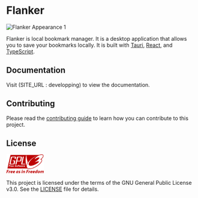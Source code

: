 # Flanker

<img src="./src/assets/appearance1.png" alt="Flanker Appearance 1" />

Flanker is local bookmark manager. It is a desktop application that allows you to save your bookmarks locally. It is built with [Tauri](https://tauri.studio/), [React](https://reactjs.org/), and [TypeScript](https://www.typescriptlang.org/).

## Documentation

Visit (SITE_URL : developping) to view the documentation.

## Contributing

Please read the [contributing guide](./CONTRIBUTING.md) to learn how you can contribute to this project.

## License

<img src="./src/assets/GPLv3Logo.svg" alt="GPLv3 Logo" width="100"/>

This project is licensed under the terms of the GNU General Public License v3.0. See the [LICENSE](./LICENSE) file for details.
